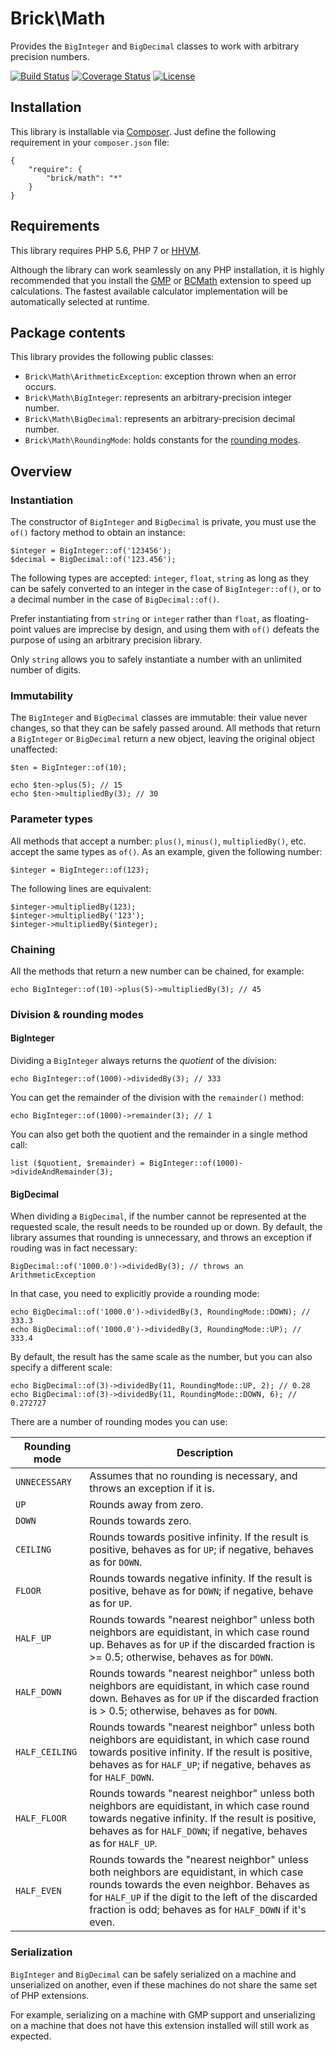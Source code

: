 Brick\Math
==========

Provides the `BigInteger` and `BigDecimal` classes to work with arbitrary precision numbers.

[![Build Status](https://secure.travis-ci.org/brick/math.svg?branch=master)](http://travis-ci.org/brick/math)
[![Coverage Status](https://coveralls.io/repos/brick/math/badge.svg?branch=master)](https://coveralls.io/r/brick/math?branch=master)
[![License](https://img.shields.io/badge/license-MIT-blue.svg)](http://opensource.org/licenses/MIT)

Installation
------------

This library is installable via [Composer](https://getcomposer.org/).
Just define the following requirement in your `composer.json` file:

    {
        "require": {
            "brick/math": "*"
        }
    }

Requirements
------------

This library requires PHP 5.6, PHP 7 or [HHVM](http://hhvm.com/).

Although the library can work seamlessly on any PHP installation, it is highly recommended that you install the
[GMP](http://php.net/manual/en/book.gmp.php) or [BCMath](http://php.net/manual/en/book.bc.php) extension
to speed up calculations. The fastest available calculator implementation will be automatically selected at runtime.

Package contents
----------------

This library provides the following public classes:

- `Brick\Math\ArithmeticException`: exception thrown when an error occurs.
- `Brick\Math\BigInteger`: represents an arbitrary-precision integer number.
- `Brick\Math\BigDecimal`: represents an arbitrary-precision decimal number.
- `Brick\Math\RoundingMode`: holds constants for the [rounding modes](#division--rounding-modes).

Overview
--------

### Instantiation

The constructor of `BigInteger` and `BigDecimal` is private,
you must use the `of()` factory method to obtain an instance:

    $integer = BigInteger::of('123456');
    $decimal = BigDecimal::of('123.456');

The following types are accepted: `integer`, `float`, `string` as long as they can be safely converted to an integer
in the case of `BigInteger::of()`, or to a decimal number in the case of `BigDecimal::of()`.

Prefer instantiating from `string` or `integer` rather than `float`, as floating-point values are imprecise by design,
and using them with `of()` defeats the purpose of using an arbitrary precision library.

Only `string` allows you to safely instantiate a number with an unlimited number of digits.

### Immutability

The `BigInteger` and `BigDecimal` classes are immutable: their value never changes, so that they can be safely passed around. All methods that return a `BigInteger` or `BigDecimal` return a new object, leaving the original object unaffected:

    $ten = BigInteger::of(10);

    echo $ten->plus(5); // 15
    echo $ten->multipliedBy(3); // 30

### Parameter types

All methods that accept a number: `plus()`, `minus()`, `multipliedBy()`, etc. accept the same types as `of()`.
As an example, given the following number:

    $integer = BigInteger::of(123);

The following lines are equivalent:

    $integer->multipliedBy(123);
    $integer->multipliedBy('123');
    $integer->multipliedBy($integer);

### Chaining

All the methods that return a new number can be chained, for example:

    echo BigInteger::of(10)->plus(5)->multipliedBy(3); // 45

### Division & rounding modes

#### BigInteger

Dividing a `BigInteger` always returns the *quotient* of the division:

    echo BigInteger::of(1000)->dividedBy(3); // 333

You can get the remainder of the division with the `remainder()` method:

    echo BigInteger::of(1000)->remainder(3); // 1

You can also get both the quotient and the remainder in a single method call:

    list ($quotient, $remainder) = BigInteger::of(1000)->divideAndRemainder(3);

#### BigDecimal

When dividing a `BigDecimal`, if the number cannot be represented at the requested scale, the result needs to be rounded up or down.
By default, the library assumes that rounding is unnecessary, and throws an exception if rouding was in fact necessary:

    BigDecimal::of('1000.0')->dividedBy(3); // throws an ArithmeticException

In that case, you need to explicitly provide a rounding mode:

    echo BigDecimal::of('1000.0')->dividedBy(3, RoundingMode::DOWN); // 333.3
    echo BigDecimal::of('1000.0')->dividedBy(3, RoundingMode::UP); // 333.4

By default, the result has the same scale as the number, but you can also specify a different scale:

    echo BigDecimal::of(3)->dividedBy(11, RoundingMode::UP, 2); // 0.28
    echo BigDecimal::of(3)->dividedBy(11, RoundingMode::DOWN, 6); // 0.272727

There are a number of rounding modes you can use:

Rounding mode  | Description
-------------- | -----------
`UNNECESSARY`  | Assumes that no rounding is necessary, and throws an exception if it is.
`UP`           | Rounds away from zero.
`DOWN`         | Rounds towards zero.
`CEILING`      | Rounds towards positive infinity. If the result is positive, behaves as for `UP`; if negative, behaves as for `DOWN`.
`FLOOR`        | Rounds towards negative infinity. If the result is positive, behave as for `DOWN`; if negative, behave as for `UP`.
`HALF_UP`      | Rounds towards "nearest neighbor" unless both neighbors are equidistant, in which case round up. Behaves as for `UP` if the discarded fraction is >= 0.5; otherwise, behaves as for `DOWN`.
`HALF_DOWN`    | Rounds towards "nearest neighbor" unless both neighbors are equidistant, in which case round down. Behaves as for `UP` if the discarded fraction is > 0.5; otherwise, behaves as for `DOWN`.
`HALF_CEILING` | Rounds towards "nearest neighbor" unless both neighbors are equidistant, in which case round towards positive infinity. If the result is positive, behaves as for `HALF_UP`; if negative, behaves as for `HALF_DOWN`.
`HALF_FLOOR`   | Rounds towards "nearest neighbor" unless both neighbors are equidistant, in which case round towards negative infinity. If the result is positive, behaves as for `HALF_DOWN`; if negative, behaves as for `HALF_UP`.
`HALF_EVEN`    | Rounds towards the "nearest neighbor" unless both neighbors are equidistant, in which case rounds towards the even neighbor. Behaves as for `HALF_UP` if the digit to the left of the discarded fraction is odd; behaves as for `HALF_DOWN` if it's even.

### Serialization

`BigInteger` and `BigDecimal` can be safely serialized on a machine and unserialized on another,
even if these machines do not share the same set of PHP extensions.

For example, serializing on a machine with GMP support and unserializing on a machine that does not have this extension
installed will still work as expected.